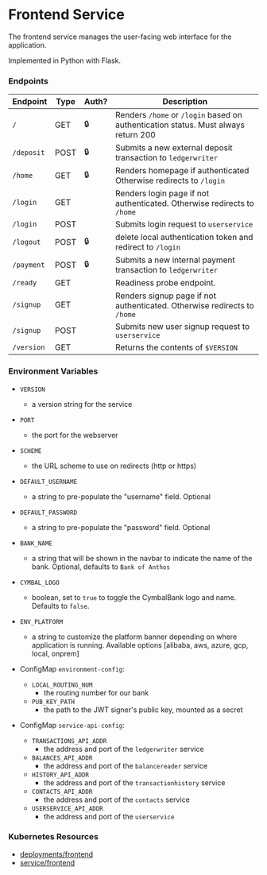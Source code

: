 # Frontend Service

The frontend service manages the user-facing web interface for the application.

Implemented in Python with Flask.

### Endpoints

| Endpoint   | Type  | Auth? | Description                                                                               |
| ---------- | ----- | ----- | ----------------------------------------------------------------------------------------- |
| `/`        | GET   | 🔒    |  Renders `/home` or `/login` based on authentication status. Must always return 200       |
| `/deposit` | POST  | 🔒    |  Submits a new external deposit transaction to `ledgerwriter`                             |
| `/home`    | GET   | 🔒    |  Renders homepage if authenticated Otherwise redirects to `/login`                        |
| `/login`   | GET   |       |  Renders login page if not authenticated. Otherwise redirects to `/home`                  |
| `/login`   | POST  |       |  Submits login request to `userservice`                                                   |
| `/logout`  | POST  | 🔒    | delete local authentication token and redirect to `/login`                                |
| `/payment` | POST  | 🔒    |  Submits a new internal payment transaction to `ledgerwriter`                             |
| `/ready`   | GET   |       |  Readiness probe endpoint.                                                                |
| `/signup`  | GET   |       |  Renders signup page if not authenticated. Otherwise redirects to `/home`                 |
| `/signup`  | POST  |       |  Submits new user signup request to `userservice`                                         |
| `/version` | GET   |       |  Returns the contents of `$VERSION`                                                       |

### Environment Variables

- `VERSION`
  - a version string for the service
- `PORT`
  - the port for the webserver
- `SCHEME`
  - the URL scheme to use on redirects (http or https)
- `DEFAULT_USERNAME`
  - a string to pre-populate the "username" field. Optional
- `DEFAULT_PASSWORD`
  - a string to pre-populate the "password" field. Optional
- `BANK_NAME`
  - a string that will be shown in the navbar to indicate the name of the bank. Optional, defaults to `Bank of Anthos`
- `CYMBAL_LOGO`
  - boolean, set to `true` to toggle the CymbalBank logo and name. Defaults to `false`.
- `ENV_PLATFORM`
  - a string to customize the platform banner depending on where application is running. Available options [alibaba, aws, azure, gcp, local, onprem]

- ConfigMap `environment-config`:
  - `LOCAL_ROUTING_NUM`
    - the routing number for our bank
  - `PUB_KEY_PATH`
    - the path to the JWT signer's public key, mounted as a secret

- ConfigMap `service-api-config`:
  - `TRANSACTIONS_API_ADDR`
    - the address and port of the `ledgerwriter` service
  - `BALANCES_API_ADDR`
    - the address and port of the `balancereader` service
  - `HISTORY_API_ADDR`
    - the address and port of the `transactionhistory` service
  - `CONTACTS_API_ADDR`
    - the address and port of the `contacts` service
  - `USERSERVICE_API_ADDR`
    - the address and port of the `userservice`

### Kubernetes Resources

- [deployments/frontend](/kubernetes-manifests/frontend.yaml)
- [service/frontend](/kubernetes-manifests/frontend.yaml)
